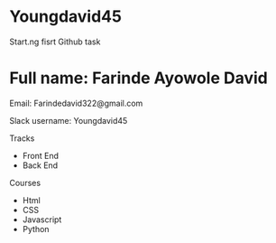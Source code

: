 # Youngdavid45
Start.ng fisrt Github task
<!DOCTYPE html>
<html>
  <head>
    <title>
      Youngdavid45_first_start.ng_github_task
    </title>
  </head>
  <body>
    <h1>Full name: Farinde Ayowole David</h1>
    <p>Email: Farindedavid322@gmail.com</p>
    <p>Slack username: Youngdavid45</p>
    <p>Tracks</p>
    <ul>
      <li>Front End</li>
      <li>Back End</li>
    </ul>
    <p>Courses</p>
    <ul>
      <li>Html</li>
      <li>CSS</li>
      <li>Javascript</li>
      <li>Python</li>
    </ul>
  </body>
</html>
